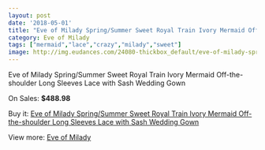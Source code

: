 ```yaml
---
layout: post
date: '2018-05-01'
title: "Eve of Milady Spring/Summer Sweet Royal Train Ivory Mermaid Off-the-shoulder Long Sleeves Lace with Sash Wedding Gown"
category: Eve of Milady
tags: ["mermaid","lace","crazy","milady","sweet"]
image: http://img.eudances.com/24080-thickbox_default/eve-of-milady-spring-summer-sweet-royal-train-ivory-mermaid-off-the-shoulder-long-sleeves-lace-with-sash-wedding-gown.jpg
---
```

Eve of Milady Spring/Summer Sweet Royal Train Ivory Mermaid Off-the-shoulder Long Sleeves Lace with Sash Wedding Gown

On Sales: **$488.98**
<a href="https://www.eudances.com/en/eve-of-milady/8024-eve-of-milady-spring-summer-sweet-royal-train-ivory-mermaid-off-the-shoulder-long-sleeves-lace-with-sash-wedding-gown.html"><amp-img layout="responsive" width="600" height="600" src="//img.eudances.com/24080-thickbox_default/eve-of-milady-spring-summer-sweet-royal-train-ivory-mermaid-off-the-shoulder-long-sleeves-lace-with-sash-wedding-gown.jpg" alt="Eve of Milady Spring/Summer Sweet Royal Train Ivory Mermaid Off-the-shoulder Long Sleeves Lace with Sash Wedding Gown 0" /></a>
<a href="https://www.eudances.com/en/eve-of-milady/8024-eve-of-milady-spring-summer-sweet-royal-train-ivory-mermaid-off-the-shoulder-long-sleeves-lace-with-sash-wedding-gown.html"><amp-img layout="responsive" width="600" height="600" src="//img.eudances.com/24083-thickbox_default/eve-of-milady-spring-summer-sweet-royal-train-ivory-mermaid-off-the-shoulder-long-sleeves-lace-with-sash-wedding-gown.jpg" alt="Eve of Milady Spring/Summer Sweet Royal Train Ivory Mermaid Off-the-shoulder Long Sleeves Lace with Sash Wedding Gown 1" /></a>
<a href="https://www.eudances.com/en/eve-of-milady/8024-eve-of-milady-spring-summer-sweet-royal-train-ivory-mermaid-off-the-shoulder-long-sleeves-lace-with-sash-wedding-gown.html"><amp-img layout="responsive" width="600" height="600" src="//img.eudances.com/24082-thickbox_default/eve-of-milady-spring-summer-sweet-royal-train-ivory-mermaid-off-the-shoulder-long-sleeves-lace-with-sash-wedding-gown.jpg" alt="Eve of Milady Spring/Summer Sweet Royal Train Ivory Mermaid Off-the-shoulder Long Sleeves Lace with Sash Wedding Gown 2" /></a>
<a href="https://www.eudances.com/en/eve-of-milady/8024-eve-of-milady-spring-summer-sweet-royal-train-ivory-mermaid-off-the-shoulder-long-sleeves-lace-with-sash-wedding-gown.html"><amp-img layout="responsive" width="600" height="600" src="//img.eudances.com/24081-thickbox_default/eve-of-milady-spring-summer-sweet-royal-train-ivory-mermaid-off-the-shoulder-long-sleeves-lace-with-sash-wedding-gown.jpg" alt="Eve of Milady Spring/Summer Sweet Royal Train Ivory Mermaid Off-the-shoulder Long Sleeves Lace with Sash Wedding Gown 3" /></a>

Buy it: [Eve of Milady Spring/Summer Sweet Royal Train Ivory Mermaid Off-the-shoulder Long Sleeves Lace with Sash Wedding Gown](https://www.eudances.com/en/eve-of-milady/8024-eve-of-milady-spring-summer-sweet-royal-train-ivory-mermaid-off-the-shoulder-long-sleeves-lace-with-sash-wedding-gown.html "Eve of Milady Spring/Summer Sweet Royal Train Ivory Mermaid Off-the-shoulder Long Sleeves Lace with Sash Wedding Gown")

View more: [Eve of Milady](https://www.eudances.com/en/123-eve-of-milady "Eve of Milady")